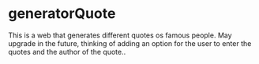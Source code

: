 # generatorQuote
This is a web that generates different quotes os famous people.
May upgrade in the future, thinking of adding an option for the user to enter the quotes and the author of the quote..
